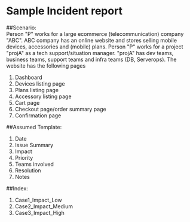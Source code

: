 # Sample Incident report

##Scenario:<br>
Person "P" works for a large ecommerce (telecommunication) company "ABC". ABC company has an online website and stores selling mobile devices, accessories and (mobile) plans. Person "P" works for a project "projA" as a tech support/situation manager. "projA" has dev teams, business teams, support teams and infra teams (DB, Serverops). The website has the following pages <br>
1. Dashboard<br>
2. Devices listing page<br>
3. Plans listing page<br>
4. Accessory listing page<br>
5. Cart page<br>
6. Checkout page/order summary page<br>
7. Confirmation page<br>

##Assumed Template:<br>
1. Date<br>
2. Issue Summary<br>
3. Impact<br>
4. Priority<br>
5. Teams involved<br>
6. Resolution<br>
7. Notes<br>

##Index:<br>
1. Case1_Impact_Low<br>
2. Case2_Impact_Medium<br>
3. Case3_Impact_High<br>



